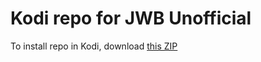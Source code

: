 # Kodi repo for JWB Unofficial

To install repo in Kodi, download [this ZIP](https://github.com/allejok96/repository.allejok96/raw/master/repository.allejok96/repository.allejok96-0.1.0.zip)
